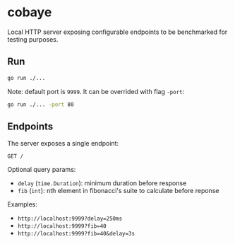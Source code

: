 # cobaye

Local HTTP server exposing configurable endpoints to be benchmarked for testing purposes.


## Run

```sh
go run ./...
```

Note: default port is `9999`. It can be overrided with flag `-port`:

```sh
go run ./... -port 80
```
## Endpoints

The server exposes a single endpoint:

`GET /`

Optional query params:
- `delay` (`time.Duration`): minimum duration before response
- `fib` (`int`): nth element in fibonacci's suite to calculate before reponse

Examples:
- `http://localhost:9999?delay=250ms`
- `http://localhost:9999?fib=40`
- `http://localhost:9999?fib=40&delay=3s`
